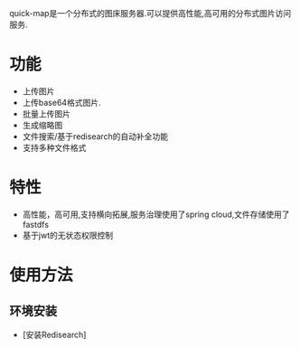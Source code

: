 quick-map是一个分布式的图床服务器.可以提供高性能,高可用的分布式图片访问服务.

# 功能

* 上传图片
* 上传base64格式图片.
* 批量上传图片
* 生成缩略图
* 文件搜索/基于redisearch的自动补全功能
* 支持多种文件格式

# 特性
* 高性能，高可用,支持横向拓展,服务治理使用了spring cloud,文件存储使用了fastdfs
* 基于jwt的无状态权限控制

# 使用方法

## 环境安装
* [安装Redisearch]
